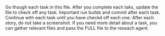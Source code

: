 Go though each task in this file. After you complete each taks, update the file to check off any task. Important run builds and commit after each task. Continue with each task until you have checkd off each one. After each story, do not take a screenshot. If you need more detail about a task, you can gather relevant files and pass the FULL file to the reseach agent.
